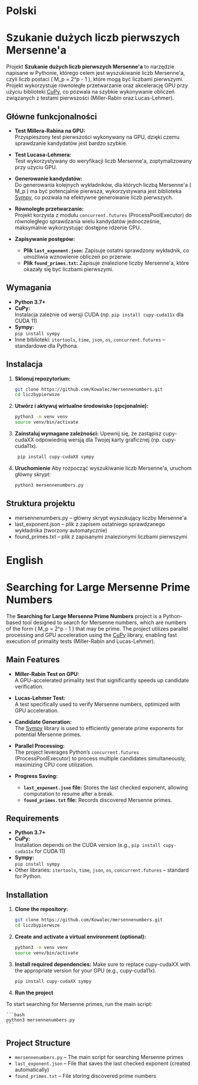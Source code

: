 # Polski

# Szukanie dużych liczb pierwszych Mersenne'a

Projekt **Szukanie dużych liczb pierwszych Mersenne'a** to narzędzie napisane w Pythonie, którego celem jest wyszukiwanie liczb Mersenne'a, czyli liczb postaci \( M_p = 2^p - 1 \), które mogą być liczbami pierwszymi. Projekt wykorzystuje równoległe przetwarzanie oraz akcelerację GPU przy użyciu biblioteki [CuPy](https://cupy.dev/), co pozwala na szybkie wykonywanie obliczeń związanych z testami pierwszości (Miller-Rabin oraz Lucas-Lehmer).

## Główne funkcjonalności

- **Test Millera-Rabina na GPU:**  
  Przyspieszony test pierwszości wykonywany na GPU, dzięki czemu sprawdzanie kandydatów jest bardzo szybkie.

- **Test Lucasa-Lehmera:**  
  Test wykorzystywany do weryfikacji liczb Mersenne'a, zoptymalizowany przy użyciu GPU.

- **Generowanie kandydatów:**  
  Do generowania kolejnych wykładników, dla których liczbą Mersenne'a \( M_p \) ma być potencjalnie pierwsza, wykorzystywana jest biblioteka [Sympy](https://www.sympy.org/), co pozwala na efektywne generowanie liczb pierwszych.

- **Równoległe przetwarzanie:**  
  Projekt korzysta z modułu `concurrent.futures` (ProcessPoolExecutor) do równoległego sprawdzania wielu kandydatów jednocześnie, maksymalnie wykorzystując dostępne rdzenie CPU.

- **Zapisywanie postępów:**  
  - **Plik `last_exponent.json`:** Zapisuje ostatni sprawdzony wykładnik, co umożliwia wznowienie obliczeń po przerwie.
  - **Plik `found_primes.txt`:** Zapisuje znalezione liczby Mersenne'a, które okazały się być liczbami pierwszymi.

## Wymagania

- **Python 3.7+**
- **CuPy:**  
  Instalacja zależnie od wersji CUDA (np. `pip install cupy-cuda11x` dla CUDA 11)
- **Sympy:**  
  `pip install sympy`
- Inne biblioteki: `itertools`, `time`, `json`, `os`, `concurrent.futures` – standardowe dla Pythona.

## Instalacja

1. **Sklonuj repozytorium:**

   ```bash
   git clone https://github.com/Kowalec/mersennenumbers.git
   cd liczbypierwsze

2. **Utwórz i aktywuj wirtualne środowisko (opcjonalnie):**
    ```bash
    python3 -m venv venv
    source venv/bin/activate

3. **Zainstaluj wymagane zależności:**
   Upewnij się, że zastąpisz cupy-cudaXX odpowiednią wersją dla Twojej karty graficznej (np. cupy-cuda11x).

   ```bash
    pip install cupy-cudaXX sympy


5.  **Uruchomienie**
Aby rozpocząć wyszukiwanie liczb Mersenne'a, uruchom główny skrypt:
    ```bash
    python3 mersennenumbers.py


## Struktura projektu

- mersennenumbers.py – główny skrypt wyszukujący liczby Mersenne'a
- last_exponent.json – plik z zapisem ostatniego sprawdzanego wykładnika (tworzony automatycznie)
- found_primes.txt – plik z zapisanymi znalezionymi liczbami pierwszymi


# English

# Searching for Large Mersenne Prime Numbers

The **Searching for Large Mersenne Prime Numbers** project is a Python-based tool designed to search for Mersenne numbers, which are numbers of the form \( M_p = 2^p - 1 \) that may be prime. The project utilizes parallel processing and GPU acceleration using the [CuPy](https://cupy.dev/) library, enabling fast execution of primality tests (Miller-Rabin and Lucas-Lehmer).

## Main Features

- **Miller-Rabin Test on GPU:**  
  A GPU-accelerated primality test that significantly speeds up candidate verification.

- **Lucas-Lehmer Test:**  
  A test specifically used to verify Mersenne numbers, optimized with GPU acceleration.

- **Candidate Generation:**  
  The [Sympy](https://www.sympy.org/) library is used to efficiently generate prime exponents for potential Mersenne primes.

- **Parallel Processing:**  
  The project leverages Python’s `concurrent.futures` (ProcessPoolExecutor) to process multiple candidates simultaneously, maximizing CPU core utilization.

- **Progress Saving:**  
  - **`last_exponent.json` file:** Stores the last checked exponent, allowing computation to resume after a break.  
  - **`found_primes.txt` file:** Records discovered Mersenne primes.

## Requirements

- **Python 3.7+**
- **CuPy:**  
  Installation depends on the CUDA version (e.g., `pip install cupy-cuda11x` for CUDA 11)
- **Sympy:**  
  `pip install sympy`
- Other libraries: `itertools`, `time`, `json`, `os`, `concurrent.futures` – standard for Python.

## Installation

1. **Clone the repository:**

   ```bash
   git clone https://github.com/Kowalec/mersennenumbers.git
   cd liczbypierwsze
   ```

2. **Create and activate a virtual environment (optional):**

    ```bash
    python3 -m venv venv
    source venv/bin/activate
    ```

3. **Install required dependencies:**
   Make sure to replace cupy-cudaXX with the appropriate version for your GPU (e.g., cupy-cuda11x).

   ```bash
   pip install cupy-cudaXX sympy
   ```

5. **Run the project**

To start searching for Mersenne primes, run the main script:

    ```bash
    python3 mersennenumbers.py
    ```

## Project Structure

- `mersennenumbers.py` – The main script for searching Mersenne primes
- `last_exponent.json` – File that saves the last checked exponent (created automatically)
- `found_primes.txt` – File storing discovered prime numbers
